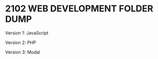 # 2102 WEB DEVELOPMENT FOLDER DUMP
<p>Version 1: JavaScript</p>
<p>Version 2: PHP </p>
<p>Version 3: Modal</p>
